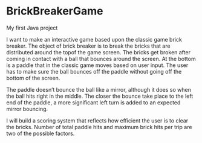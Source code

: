 # BrickBreakerGame
My first Java project

I want to make an interactive game based upon the classic game brick breaker. The object of brick breaker is to break the bricks that are distributed around the topof the game screen. The bricks get broken after coming in contact with a ball that bounces around the screen. At the bottom is a paddle that in the classic game moves based on user input. The user has to make sure the ball bounces off the paddle without going off the bottom of the screen.

The paddle doesn’t bounce the ball like a mirror, although it does so when the ball hits right in the middle. The closer the bounce take place to the left end of the paddle, a more significant left turn is added to an expected mirror bouncing. 

I will build a scoring system that reflects how efficient the user is to clear the bricks. Number of total paddle hits and maximum brick hits per trip are two of the possible factors. 
